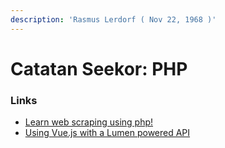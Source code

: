 ```yaml
---
description: 'Rasmus Lerdorf ( Nov 22, 1968 )'
---
```


# Catatan Seekor: PHP

### Links

* [Learn web scraping using php!](https://blog.usejournal.com/learn-web-scraping-using-php-12356332873e)
* [Using Vue.js with a Lumen powered API](https://www.liquidlight.co.uk/blog/using-vue-js-with-a-lumen-powered-api/)

